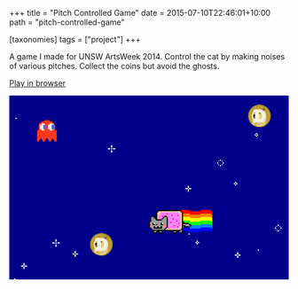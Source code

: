 +++
title = "Pitch Controlled Game"
date = 2015-07-10T22:46:01+10:00
path = "pitch-controlled-game"

[taxonomies]
tags = ["project"]
+++

A game I made for UNSW ArtsWeek 2014. Control the cat by making noises of various pitches.
Collect the coins but avoid the ghosts.

[Play in browser](https://games.gridbugs.org/pitch-controlled-game)

![screenshot.png](screenshot.png)
